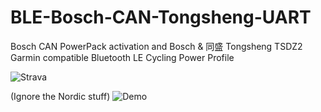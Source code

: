 # BLE-Bosch-CAN-Tongsheng-UART
Bosch CAN PowerPack activation and Bosch & 同盛 Tongsheng TSDZ2 Garmin compatible Bluetooth LE Cycling Power Profile

![Strava](https://cdn.discordapp.com/attachments/685285058176876575/999082098386288780/unknown.png)

(Ignore the Nordic stuff)
![Demo](https://cdn.discordapp.com/attachments/840291519712854067/995716127818793060/IMG_20220710_173914_edit_603179031364209.jpg)
